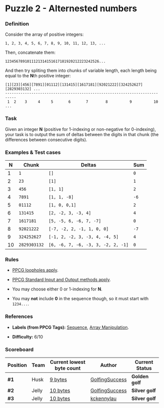 # Puzzle 2 - Alternested numbers

### Definition

Consider the array of positive integers:

    1, 2, 3, 4, 5, 6, 7, 8, 9, 10, 11, 12, 13, ...
    
Then, concatenate them:

    1234567891011121314151617181920212223242526...
    
And then try spliting them into chunks of variable length, each length being equal to the **N**th positive integer:

    [1][23][456][7891][01112][131415][1617181][92021222][324252627][2829303132] ...
    ---------------------------------------------------------------------------
     1  2    3     4     5       6       7        8          9          10      ...
     
### Task
 
Given an integer **N** (positive for 1-indexing or non-negative for 0-indexing), your task is to output the sum of deltas between the digits in that chunk (the differences between consecutive digits).

### Examples & Test cases

|**N**|Chunk|Deltas|Sum|
|-----|------|------|---|
|1|`1`|`[]`|`0`|
|2|`23`|`[1]`|`1`|
|3|`456`|`[1, 1]`|`2`|
|4|`7891`|`[1, 1, -8]`|`-6`|
|5|`01112`|`[1, 0, 0,1]`|`2`|
|6|`131415`|`[2, -2, 3, -3, 4]`|`4`|
|7|`1617181`|`[5, -5, 6, -6, 7, -7]`|`0`|
|8|`92021222`|`[-7, -2, 2, -1, 1, 0, 0]`|`-7`|
|9|`324252627`|`[-1, 2, -2, 3, -3, 4, -4, 5]`|`4`|
|10|`2829303132`|`[6, -6, 7, -6, -3, 3, -2, 2, -1]`|`0`|

### Rules

- [PPCG loopholes apply](https://codegolf.meta.stackexchange.com/questions/1061/loopholes-that-are-forbidden-by-default).

- [PPCG Standard Input and Output methods apply](https://codegolf.meta.stackexchange.com/questions/2447/default-for-code-golf-input-output-methods).

- You may choose either 0 or 1-indexing for **N**.

- You may **not** include **0** in the sequence though, so it must start with `1234...`.

### References 

- **Labels (from PPCG Tags):** [Sequence](https://codegolf.stackexchange.com/questions/tagged/sequence), [Array Manipulation](https://codegolf.stackexchange.com/questions/tagged/array-manipulation).

- **Difficulty:** 6/10

### Scoreboard

|Position|Team|Current lowest byte count|Author|Current Status|
|--------|----|-------------------------|------|--------------|
|**#1**|Husk|[9 bytes](https://github.com/Mr-Xcoder/CodeGolf-Hackathon/blob/master/Puzzle%202/solutions/Husk%20team/Husk.md)|[GolfingSuccess](https://github.com/GolfingSuccess)|**Golden golf**|
|**#2**|Jelly|[10 bytes](https://github.com/Mr-Xcoder/CodeGolf-Hackathon/blob/master/Puzzle%202/solutions/Jelly%20team/Jelly2.md)|[GolfingSuccess](https://github.com/GolfingSuccess)|**Silver golf**|
|**#3**|Jelly|[10 bytes](https://github.com/Mr-Xcoder/CodeGolf-Hackathon/blob/master/Puzzle%202/solutions/Jelly%20team/Jelly.jelly)|[kckennylau](https://github.com/kckennylau)|**Silver golf**|

